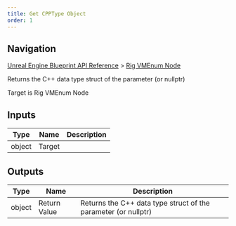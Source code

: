 ```yaml
---
title: Get CPPType Object
order: 1
---
```

## Navigation

[Unreal Engine Blueprint API Reference](https://dev.epicgames.com/documentation/en-us/unreal-engine/BlueprintAPI) > [Rig VMEnum Node](https://dev.epicgames.com/documentation/en-us/unreal-engine/BlueprintAPI/RigVMEnumNode)

Returns the C++ data type struct of the parameter (or nullptr)

Target is Rig VMEnum Node

## Inputs

| Type | Name | Description |
| --- | --- | --- |
| object | Target |  |

## Outputs

| Type | Name | Description |
| --- | --- | --- |
| object | Return Value | Returns the C++ data type struct of the parameter (or nullptr) |
